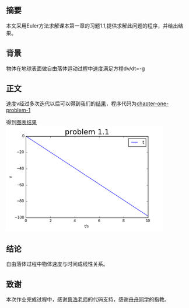 ## 摘要 ##
本文采用Euler方法求解课本第一章的习题1.1,提供求解此问题的程序，并给出结果。
## 背景 ##
物体在地球表面做自由落体运动过程中速度满足方程dv/dt=-g

## 正文 ##
速度v经过多次迭代以后可以得到我们的[结果][1]，程序代码为[chapter-one-problem-1][2]


  得到[图表结果][3]![此处输入图片的描述][4]


  ## 结论 ##
自由落体过程中物体速度与时间成线性关系。
## 致谢 ##
本次作业完成过程中，感谢[蔡浩老师][5]的代码支持，感谢[舟舟同学][6]的指教。


  [1]: https://github.com/Tuanzhang0531/computationalphysics_N2013301020065/blob/master/CHAPTER-one/chapter-one-problem-1/chapter%20one%201.1.txt
  [2]: https://github.com/Tuanzhang0531/computationalphysics_N2013301020065/blob/master/CHAPTER-one/chapter-one-problem-1/chapter%20one%201.1.py
  [3]: https://github.com/Tuanzhang0531/computationalphysics_N2013301020065/blob/master/CHAPTER-one/chapter-one-problem-1/chapter%20one%201.1.png
  [4]: https://raw.githubusercontent.com/Tuanzhang0531/computationalphysics_N2013301020065/master/CHAPTER-one/chapter-one-problem-1/chapter%20one%201.1.png
  [5]: https://github.com/caihao/computational_physics_whu/blob/master/chapter1/uranium_decay.py
  [6]: https://github.com/1098605130/computationalphysics_N2013301020058